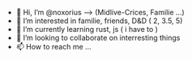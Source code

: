 - 👋 Hi, I’m @noxorius --> (Midlive-Crices, Familie ...)
- 👀 I’m interested in familie, friends, D&D ( 2, 3.5, 5)
- 🌱 I’m currently learning rust, js ( i have to )
- 💞️ I’m looking to collaborate on interresting things
- 📫 How to reach me ...

<!---
noxorius/noxorius is a ✨ special ✨ repository because its `README.md` (this file) appears on your GitHub profile.
You can click the Preview link to take a look at your changes.
--->
